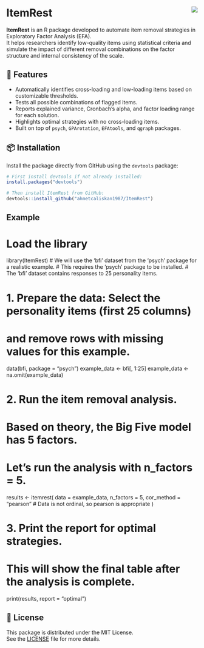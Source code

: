 
# ItemRest <img src="https://img.shields.io/badge/status-active-brightgreen" align="right" />

**ItemRest** is an R package developed to automate item removal
strategies in Exploratory Factor Analysis (EFA).  
It helps researchers identify low-quality items using statistical
criteria and simulate the impact of different removal combinations on
the factor structure and internal consistency of the scale.

## 🔧 Features

- Automatically identifies cross-loading and low-loading items based on
  customizable thresholds.
- Tests all possible combinations of flagged items.
- Reports explained variance, Cronbach’s alpha, and factor loading range
  for each solution.
- Highlights optimal strategies with no cross-loading items.
- Built on top of `psych`, `GPArotation`, `EFAtools`, and `qgraph`
  packages.

## 📦 Installation

Install the package directly from GitHub using the `devtools` package:

``` r
# First install devtools if not already installed:
install.packages("devtools")

# Then install ItemRest from GitHub:
devtools::install_github("ahmetcaliskan1987/ItemRest")
```

## Example

# Load the library

library(ItemRest) \# We will use the ‘bfi’ dataset from the ‘psych’
package for a realistic example. \# This requires the ‘psych’ package to
be installed. \# The ‘bfi’ dataset contains responses to 25 personality
items.

# 1. Prepare the data: Select the personality items (first 25 columns)

# and remove rows with missing values for this example.

data(bfi, package = “psych”) example_data \<- bfi\[, 1:25\] example_data
\<- na.omit(example_data)

# 2. Run the item removal analysis.

# Based on theory, the Big Five model has 5 factors.

# Let’s run the analysis with n_factors = 5.

results \<- itemrest( data = example_data, n_factors = 5, cor_method =
“pearson” \# Data is not ordinal, so pearson is appropriate )

# 3. Print the report for optimal strategies.

# This will show the final table after the analysis is complete.

print(results, report = “optimal”)

## 📄 License

This package is distributed under the MIT License.  
See the [LICENSE](LICENSE) file for more details.
